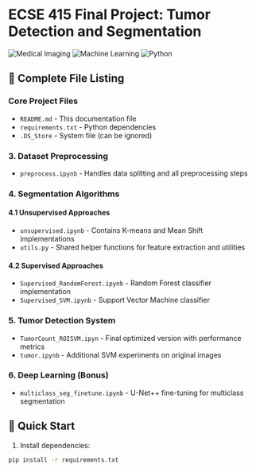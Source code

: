 # ECSE 415 Final Project: Tumor Detection and Segmentation

![Medical Imaging](https://img.shields.io/badge/domain-medical_imaging-blue) ![Machine Learning](https://img.shields.io/badge/ML-supervised%20%7C%20unsupervised-orange) ![Python](https://img.shields.io/badge/python-3.8%2B-blue)

## 📂 Complete File Listing

### Core Project Files
- `README.md` - This documentation file
- `requirements.txt` - Python dependencies
- `.DS_Store` - System file (can be ignored)

### 3. Dataset Preprocessing
- `preprocess.ipynb` - Handles data splitting and all preprocessing steps

### 4. Segmentation Algorithms
#### 4.1 Unsupervised Approaches
- `unsupervised.ipynb` - Contains K-means and Mean Shift implementations
- `utils.py` - Shared helper functions for feature extraction and utilities

#### 4.2 Supervised Approaches
- `Supervised_RandomForest.ipynb` - Random Forest classifier implementation
- `Supervised_SVM.ipynb` - Support Vector Machine classifier

### 5. Tumor Detection System
- `TumorCount_ROISVM.ipyn` - Final optimized version with performance metrics
- `tumor.ipynb` - Additional SVM experiments on original images

### 6. Deep Learning (Bonus)
- `multiclass_seg_finetune.ipynb` - U-Net++ fine-tuning for multiclass segmentation



## 🚀 Quick Start

1. Install dependencies:
```bash
pip install -r requirements.txt

